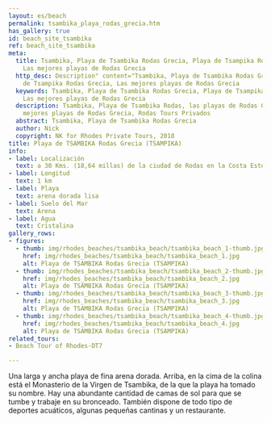 ```yaml
---
layout: es/beach
permalink: tsambika_playa_rodas_grecia.htm
has_gallery: true
id: beach_site_tsambika
ref: beach_site_tsambika
meta:
  title: Tsambika, Playa de Tsambika Rodas Grecia, Playa de Tsampika Rodas Grecia,
    Las mejores playas de Rodas Grecia
  http_desc: Description" content="Tsambika, Playa de Tsambika Rodas Grecia, Playa
    de Tsampika Rodas Grecia, Las mejores playas de Rodas Grecia
  keywords: Tsambika, Playa de Tsambika Rodas Grecia, Playa de Tsampika Rodas Grecia,
    Las mejores playas de Rodas Grecia
  description: Tsambika, Playa de Tsambika Rodas, las playas de Rodas Grecia, las
    mejores playas de Rodas Grecia, Rodas Tours Privados
  abstract: Tsambika, Playa de Tsambika Rodas Grecia
  author: Nick
  copyright: NK for Rhodes Private Tours, 2018
title: Playa de TSAMBIKA Rodas Grecia (TSAMPIKA)
info:
- label: Localización
  text: a 30 Kms. (18,64 millas) de la ciudad de Rodas en la Costa Este
- label: Longitud
  text: 1 km
- label: Playa
  text: arena dorada lisa
- label: Suelo del Mar
  text: Arena
- label: Agua
  text: Cristalina
gallery_rows:
- figures:
  - thumb: img/rhodes_beaches/tsambika_beach/tsambika_beach_1-thumb.jpg
    href: img/rhodes_beaches/tsambika_beach/tsambika_beach_1.jpg
    alt: Playa de TSAMBIKA Rodas Grecia (TSAMPIKA)
  - thumb: img/rhodes_beaches/tsambika_beach/tsambika_beach_2-thumb.jpg
    href: img/rhodes_beaches/tsambika_beach/tsambika_beach_2.jpg
    alt: Playa de TSAMBIKA Rodas Grecia (TSAMPIKA)
  - thumb: img/rhodes_beaches/tsambika_beach/tsambika_beach_3-thumb.jpg
    href: img/rhodes_beaches/tsambika_beach/tsambika_beach_3.jpg
    alt: Playa de TSAMBIKA Rodas Grecia (TSAMPIKA)
  - thumb: img/rhodes_beaches/tsambika_beach/tsambika_beach_4-thumb.jpg
    href: img/rhodes_beaches/tsambika_beach/tsambika_beach_4.jpg
    alt: Playa de TSAMBIKA Rodas Grecia (TSAMPIKA)
related_tours:
- Beach Tour of Rhodes-DT7

---
```

Una larga y ancha playa de fina arena dorada. Arriba, en la cima de la colina está el Monasterio de la Virgen de Tsambika, de la que la playa ha tomado su nombre. Hay una abundante cantidad de camas de sol para que se tumbe y trabaje en su bronceado. También dispone de todo tipo de deportes acuáticos, algunas pequeñas cantinas y un restaurante.